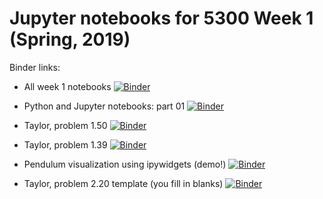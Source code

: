# Jupyter notebooks for 5300 Week 1 (Spring, 2019)

Binder links:

* All week 1 notebooks [![Binder](https://mybinder.org/badge_logo.svg)](https://mybinder.org/v2/gh/furnstahl/5300-notebooks/master?filepath=week_1)

* Python and Jupyter notebooks: part 01 [![Binder](https://mybinder.org/badge_logo.svg)](https://mybinder.org/v2/gh/furnstahl/5300-notebooks/master?filepath=week_1%2F5300_Jupyter_Python_intro_01.ipynb)

* Taylor, problem 1.50 [![Binder](https://mybinder.org/badge_logo.svg)](https://mybinder.org/v2/gh/furnstahl/5300-notebooks/master?filepath=week_1%2FTaylor_problem_1.50.ipynb)

* Taylor, problem 1.39 [![Binder](https://mybinder.org/badge_logo.svg)](https://mybinder.org/v2/gh/furnstahl/5300-notebooks/master?filepath=week_1%2FTaylor_problem_1.39.ipynb)

* Pendulum visualization using ipywidgets (demo!) [![Binder](https://mybinder.org/badge_logo.svg)](https://mybinder.org/v2/gh/furnstahl/5300-notebooks/master?filepath=week_1%2FPendulum_widget_visualization_v01.3.ipynb)

* Taylor, problem 2.20 template (you fill in blanks) [![Binder](https://mybinder.org/badge_logo.svg)](https://mybinder.org/v2/gh/furnstahl/5300-notebooks/master?filepath=week_1%2FTaylor_problem_2.20_template.ipynb)
